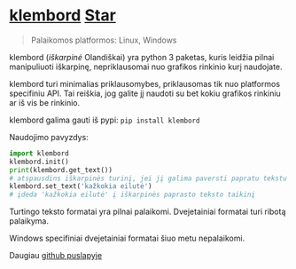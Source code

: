 # [klembord]() <a class="github-button" href="https://github.com/OzymandiasTheGreat/klembord" data-icon="octicon-star" data-size="large" data-show-count="true" aria-label="Star OzymandiasTheGreat/klembord on GitHub">Star</a>

> Palaikomos platformos: <span class="platform">Linux</span>, <span class="platform">Windows</span>

klembord (*iškarpinė* Olandiškai) yra python 3 paketas, kuris leidžia pilnai manipuliuoti iškarpinę, nepriklausomai nuo grafikos rinkinio kurį naudojate.

klembord turi minimalias priklausomybes, priklausomas tik nuo platformos specifiniu API. Tai reiškia, jog galite jį naudoti su bet kokiu grafikos rinkiniu ar iš vis be rinkinio.

klembord galima gauti iš pypi:
```pip install klembord```

Naudojimo pavyzdys:
```python
import klembord
klembord.init()
print(klembord.get_text())
# atspausdins iškarpinės turinį, jei jį galima paversti papratu tekstu
klembord.set_text('kažkokia eilutė')
# įdeda 'kažkokia eilutė' į iškarpinės paprasto teksto taikinį
```

Turtingo teksto formatai yra pilnai palaikomi. Dvejetainiai formatai turi ribotą palaikyma.

Windows specifiniai dvejetainiai formatai šiuo metu nepalaikomi.


<div class="more">

Daugiau [github puslapyje](https://github.com/OzymandiasTheGreat/klembord)

</div>
